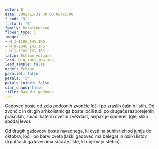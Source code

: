 ```yaml
---
color: B
date: 2002-10-31 00:00:00+00:00
f_end: '9'
f_start: '6'
family: Boraginaceae
flower_type: C
image:
- M_1-1106_IMG.JPG
- M_0-1046_IMG.JPG
- M_1-1109_IMG.JPG
latin: Echium vulgare
lead: M_0-1046_IMG.JPG
lead_sample: false
order: Echium
parallel: false
petals: '5'
petals_joined: false
star_shape: false
title: Navadni gadovec
---
```

Gadovec boste od zelo podobnih [zvončic](../../family/campanulaceae/) ločili po zraslih čašnih listih. Od zvončic in drugih srhkolistnic ga boste ločili tudi po drugače razporejenih prašnikih, zaradi katerih cvet ni zvezdast, ampak je someren (glej sliko spodaj levo).

Od drugih gadovcev boste navadnega, ki cveti na suhih tleh od junija do oktobra, ločili po barvi cveta (laški gadovec ima belega) in obliki listov (trpotčasti gadovec ima srčaste liste, ki objemajo steblo).
